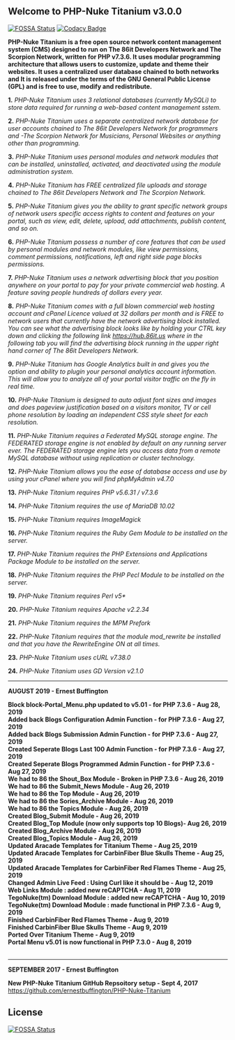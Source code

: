 ## Welcome to PHP-Nuke Titanium v3.0.0
[![FOSSA Status](https://app.fossa.com/api/projects/git%2Bgithub.com%2Fernestbuffington%2FPHP-Nuke-Titanium.svg?type=shield)](https://app.fossa.com/projects/git%2Bgithub.com%2Fernestbuffington%2FPHP-Nuke-Titanium?ref=badge_shield) [![Codacy Badge](https://api.codacy.com/project/badge/Grade/f73a87583b47477391011a826a7bd7e8)](https://www.codacy.com/app/ernestbuffington/PHP-Nuke-Titanium?utm_source=github.com&amp;utm_medium=referral&amp;utm_content=ernestbuffington/PHP-Nuke-Titanium&amp;utm_campaign=Badge_Grade)

**PHP-Nuke Titanium is a free open source network content management system (CMS) designed to run on The 86it Developers Network and The 
Scorpion Network, written for PHP v7.3.6. It uses modular programming architecture that allows users to customize, update and theme 
their websites. It uses a centralized user database chained to both networks and It is released under the terms of the GNU General 
Public License (GPL) and is free to use, modify and redistribute.**

**1.** _PHP-Nuke Titanium uses 3 relational databases (currently MySQLi) to store data required for running a web-based content management sstem._

**2.** _PHP-Nuke Titanium uses a separate centralized network database for user accounts chained to The 86it Developers Network for programmers and -The Scorpion Network for Musicians, Personal Websites or anything other than programming._

**3.** _PHP-Nuke Titanium uses personal modules and network modules that can be installed, uninstalled, activated, and deactivated using the module administration system._

**4.** _PHP-Nuke Titanium has FREE centralized file uploads and storage chained to The 86it Developers Network and The Scorpion Network._

**5.** _PHP-Nuke Titanium gives you the ability to grant specific network groups of network users specific access rights to content and features on your portal, such as view, edit, delete, upload, add attachments, publish content, and so on._

**6.** _PHP-Nuke Titanium possess a number of core features that can be used by personal modules and network modules, like view permissions, comment permissions, notifications, left and right side page blocks permissions._

**7.** _PHP-Nuke Titanium uses a network advertising block that you position anywhere on your portal to pay for your private commercial web hosting. A feature saving people hundreds of dollars every year._

**8.** _PHP-Nuke Titanium comes with a full blown commercial web hosting account and cPanel Licence valued at 32 dollars per month and is FREE to network users that currently have the network advertising block installed. You can see what the advertising block looks like by holding your CTRL key down and clicking the following link https://hub.86it.us where in the following tab you will find the advertising block running in the upper right hand corner of The 86it Developers Network._

**9.** _PHP-Nuke Titanium has Google Analytics built in and gives you the option and ability to plugin your personal analytics account information. This will allow you to analyze all of your portal visitor traffic on the fly in real time._

**10.** _PHP-Nuke Titanium is designed to auto adjust font sizes and images and does pageview justification based on a visitors monitor, TV or cell phone resolution by loading an independent CSS style sheet for each resolution._

**11.** _PHP-Nuke Titanium requires a Federated MySQL storage engine. The FEDERATED storage engine is not enabled by default on any running server ever. The FEDERATED storage engine lets you access data from a remote MySQL database without using replication or cluster technology._

**12.** _PHP-Nuke Titanium allows you the ease of database access and use by using your cPanel where you will find phpMyAdmin v4.7.0_

**13.** _PHP-Nuke Titanium requires PHP v5.6.31 / v7.3.6_

**14.** _PHP-Nuke Titanium requires the use of MariaDB 10.02_

**15.** _PHP-Nuke Titanium requires ImageMagick_

**16.** _PHP-Nuke Titanium requires the Ruby Gem Module to be installed on the server._

**17.** _PHP-Nuke Titanium requires the PHP Extensions and Applications Package Module to be installed on the server._

**18.** _PHP-Nuke Titanium requires the PHP Pecl Module to be installed on the server._

**19.** _PHP-Nuke Titanium requires Perl v5*_

**20.** _PHP-Nuke Titanium requires Apache v2.2.34_

**21.** _PHP-Nuke Titanium requires the MPM Prefork_

**22.** _PHP-Nuke Titanium requires that the module mod_rewrite be installed and that you have the RewriteEngine ON at all times._

**23.** _PHP-Nuke Titanium uses cURL v7.38.0_

**24.** _PHP-Nuke Titanium uses GD Version v2.1.0_


<hr>
<strong>AUGUST 2019 - Ernest Buffington</strong> 

<strong>Block block-Portal_Menu.php updated to v5.01 - for PHP 7.3.6 - Aug 28, 2019 </strong><br /> 
<strong>Added back Blogs Configuration Admin Function - for PHP 7.3.6 - Aug 27, 2019 </strong><br /> 
<strong>Added back Blogs Submission Admin Function - for PHP 7.3.6 - Aug 27, 2019 </strong><br />
<strong>Created Seperate Blogs Last 100 Admin Function - for PHP 7.3.6 - Aug 27, 2019 </strong><br />
<strong>Created Seperate Blogs Programmed Admin Function - for PHP 7.3.6 - Aug 27, 2019 </strong><br />
<strong>We had to 86 the Shout_Box Module - Broken in PHP 7.3.6 - Aug 26, 2019 </strong><br />
<strong>We had to 86 the Submit_News Module - Aug 26, 2019 </strong><br />
<strong>We had to 86 the Top Module - Aug 26, 2019 </strong><br />
<strong>We had to 86 the Sories_Archive Module - Aug 26, 2019 </strong><br />
<strong>We had to 86 the Topics Module - Aug 26, 2019 </strong><br />
<strong>Created Blog_Submit Module - Aug 26, 2019 </strong><br />
<strong>Created Blog_Top Module (now only supports top 10 Blogs)- Aug 26, 2019 </strong><br />
<strong>Created Blog_Archive Module - Aug 26, 2019 </strong><br />
<strong>Created Blog_Topics Module - Aug 26, 2019 </strong><br />
<strong>Updated Aracade Templates for Titanium Theme - Aug 25, 2019 </strong><br />
<strong>Updated Aracade Templates for CarbinFiber Blue Skulls Theme - Aug 25, 2019 </strong><br />
<strong>Updated Aracade Templates for CarbinFiber Red Flames Theme - Aug 25, 2019 </strong><br />
<strong>Changed Admin Live Feed : Using Curl like it should be - Aug 12, 2019 </strong><br />
<strong>Web Links Module : added new reCAPTCHA - Aug 11, 2019 </strong><br />
<strong>TegoNuke(tm) Download Module : added new reCAPTCHA - Aug 10, 2019 </strong><br />
<strong>TegoNuke(tm) Download Module : made functional in PHP 7.3.6 - Aug 9, 2019 </strong><br />
<strong>Finished CarbinFiber Red Flames Theme - Aug 9, 2019 </strong><br />
<strong>Finished CarbinFiber Blue Skulls Theme - Aug 9, 2019 </strong><br />
<strong>Ported Over Titanium Theme - Aug 9, 2019 </strong><br />
<strong>Portal Menu v5.01 is now functional in PHP 7.3.0 - Aug 8, 2019 </strong><br /><br />

<hr>
<strong>SEPTEMBER 2017 - Ernest Buffington</strong>

<strong>New PHP-Nuke Titanium GitHub Repsoitory setup - Sept 4, 2017 </strong><br />
<a href="https://github.com/ernestbuffington/PHP-Nuke-Titanium" target="_blank">https://github.com/ernestbuffington/PHP-Nuke-Titanium</a>

## License
[![FOSSA Status](https://app.fossa.io/api/projects/git%2Bgithub.com%2Fernestbuffington%2FPHP-Nuke-Titanium.svg?type=large)](https://app.fossa.io/projects/git%2Bgithub.com%2Fernestbuffington%2FPHP-Nuke-Titanium?ref=badge_large)
